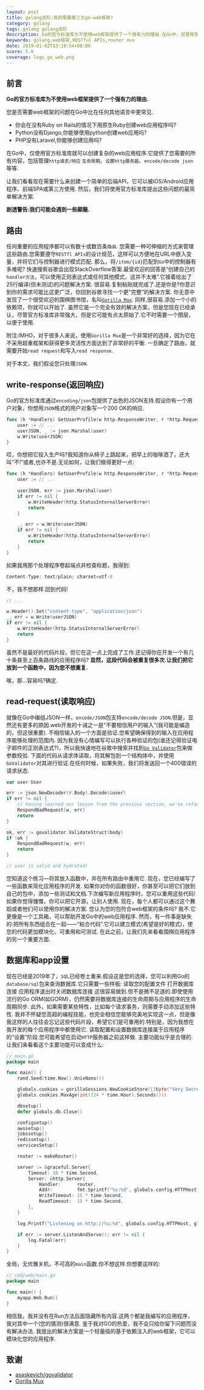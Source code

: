 ```yaml
---
layout: post
title: golang进阶:真的需要第三方go-web框架?
category: golang
tags: golang golang进阶
description: Go的官方标准库为不使用web框架提供了一个强有力的理由.在Go中，仅使用官方标准库就可以创建复杂的web应用程序
keywords: golang,web框架,RESTful APIs,router mux
date: 2019-01-02T13:19:54+08:00
score: 5.0
coverage: logo_go_web.png
---
```


## 前言
**Go的官方标准库为不使用web框架提供了一个强有力的理由.**

您是否需要web框架的问题在Go中比在任何其他语言中更常见.

- 你会在没有Ruby on Rails的情况下用原生Ruby创建web应用程序吗?
- Python没有Django,你能够使用python创建web应用吗?
- PHP没有Laravel,你能够创建应用吗?

在Go中，仅使用官方标准库就可以创建复杂的web应用程序.它提供了您需要的所有内容，包括管理`http请求/响应` `生命周期`、`设置http服务器`、`encode/decode json`等等.

让我们看看现在需要什么来创建一个简单的后端API，它可以被iOS/Android应用程序、前端SPA或第三方使用.
然后，我们将使用官方标准库提出这些问题的最简单解决方案.

**剧透警告:我们可能会遇到一些颠簸.**

## 路由

任何重要的应用程序都可以有数十或数百条`路由`.
您需要一种可伸缩的方式来管理这些路由.您需要遵守`RESTfl APIs`的设计规范，这样可以方便地在URL中嵌入变量，并将它们与控制器进行模式匹配.
那么，将`/item/{id}`匹配到`Go`中的控制器有多难呢?
快速搜索谷歌会出现StackOverflow答案.最受欢迎的回答是“创建自己的`handler方法`，可以使用正则表达式或任何其他模式，这并不太难”.它接着给出了25行编译(但未测试)的问题解决方案.
很容易.复制粘贴就完成了.还是你是?你意识到你的需求可能比这更广泛，你回到谷歌寻找一个更“完整”的解决方案.
你无意中发现了一个很受欢迎的围棋图书馆，名叫[`Gorilla Mux`](http://www.gorillatoolkit.org/pkg/mux).
同样,很容易.添加一个小的依赖项，你就可以开始了.
虽然它是一个完全有效的解决方案，但是您现在已经承认，尽管官方标准库非常强大，但是它可能有点太原始了.它不时需要一个图层，以便于使用.

附注:IMHO，对于很多人来说，使用`Gorilla Mux`是一个非常好的选择，因为它在不采用超重框架和获得更多灵活性方面达到了非常好的平衡.
一旦确定了路由，就需要开始`read request`和写入`read response`.

对于本文，我们假设您只处理`JSON`.


## write-response(返回响应)

Go的官方标准库通过`encoding/json`包提供了出色的JSON支持.假设你有一个用户对象，你想用`JSON`格式的用户对象写一个200 OK的响应.

```go
func (h *Handlers) GetUserProfile(w http.ResponseWriter, r *http.Request) {
	user := // ...
	userJSON, _ := json.Marshal(user)
	w.Write(userJSON)
}
```

哎，你想把它投入生产吗?我知道你从椅子上跳起来，把早上的咖啡洒了，还大叫“不!”或者,也许不是.无论如何，让我们做得更好一点:

```go
func (h *Handlers) GetUserProfile(w http.ResponseWriter, r *http.Request) {
	user := // ...
	
	userJSON, err := json.Marshal(user)
	if err != nil {
		w.WriteHeader(http.StatusInternalServerError)
		return
	}

	_, err = w.Write(userJSON)
	if err != nil {
		w.WriteHeader(http.StatusInternalServerError)
		return
	}
}

```

如果我用那个处理程序卷起端点并检查标题，我得到:

```go
Content-Type: text/plain; charset=utf-8
```

不，我不想那样.回到代码!

```go
// ...

w.Header().Set("content-type", "application/json")
_, err = w.Write(userJSON)
if err != nil {
	w.WriteHeader(http.StatusInternalServerError)
	return
}
```

虽然不是最好的代码片段，但它在这一点上完成了工作.还记得你在开发一个有几十条甚至上百条路线的应用程序吗?
**显然，这段代码会被重复很多次.让我们把它放到一个函数中，因为您不想重复.**

唉，那…容易吗?确定.

## read-request(读取响应)

就像在Go中编组JSON一样，`encode/JSON`包支持`encode/decode JSON`.但是，显然还有更多的原因.web开发的十诫之一是“不要相信用户的输入”(我可能是编造的，但这很重要).
不相信输入的一个方面是验证.您希望确保得到的输入在应用程序能够处理的范围内.
因为我没有心情编写可以执行各种验证的包(谁还记得验证电子邮件的正则表达式?)，所以我快速地在谷歌中搜索并找到[`Go Validator`](https://github.com/asaskevich/govalidator)包来做参数校验.
下面的代码从请求体读取，将其解包到一个结构体中，并使用`GoValidator`对其进行验证.在任何时候，如果失败，我们将发送回一个400错误的请求状态.

```go
var user User

err := json.NewDecoder(r.Body).Decode(&user)
if err != nil {
	// having learned our lesson from the previous section, we've refactored this code into its own function
	RespondBadRequest(w, err)
	return
}

ok, err := govalidator.ValidateStruct(body)
if !ok {
	RespondBadRequest(w, err)
	return
}

// user is valid and hydrated!
```

您知道这个练习—将其放入函数中，并在所有路由中重用它.
现在，您已经编写了一些函数来简化应用程序的开发.
如果你对你的函数很好，你甚至可以把它们放到自己的包中，添加一些测试和文档.下次编写新应用程序时，您可以重用这些代码!
如果你觉得慷慨，你可以把它开源，让别人使用.
现在，每个人都可以通过这个舞蹈或者他们可以使用你的解决方案.
您认为您的包符合web框架的条件吗?
我不.它更像是一个工具箱，可以帮助开发Go中的web应用程序.
然而，有一件事是缺失的:把所有东西组合在一起——“粘合代码”.它可以建立模式(希望是好的模式)，使您的代码更加模块化、可重用和可测试.
在此之前，让我们先来看看围棋应用程序的另一个重要方面.


## 数据库和app设置

现在已经是2019年了，`SQ`L已经卷土重来.假设这是您的选择，您可以利用Go的`database/sql`包来查询数据库.它只需要一些样板:
读取您的配置文件
打开数据库连接
应用程序退出时关闭数据库连接
这很容易做到.但不是微不足道的.即使使用流行的Go ORM(如GORM)，仍然需要将数据库连接的生命周期与应用程序的生命周期同步.
此外，如果需要某些特性，比如每个请求事务，则需要手动添加这些特性.
我并不怀疑您高超的编程技能，也完全相信您能够完美地实现这一点，但是像我这样的人往往会忘记这些代码片段，希望它们是可重用的.特别是，因为我想在我开发的每个应用程序中都使用它.
读取配置和设置数据库连接属于应用程序的“设置”阶段.您可能希望在启动`HTTP`服务器之前这样做.
主要功能似乎是合理的.让我们来看看这个主要功能可以变成什么:

```go
// main.go
package main

func main() {
	rand.Seed(time.Now().UnixNano())

	globals.cookies = gorillaSessions.NewCookieStore([]byte("Very Secret"))
	globals.cookies.MaxAge(int((24 * time.Hour).Seconds()))

	dbsetup()
	defer globals.db.Close()

	configsetup()
	awssetup()
	jobssetup()
	redissetup()
	servicesSetup()

	router := makeRouter()

	server := &graceful.Server{
		Timeout: 10 * time.Second,
		Server: &http.Server{
			Handler:      router,
			Addr:         fmt.Sprintf("%s:%d", globals.config.HTTPHost, globals.config.HTTPPort),
			WriteTimeout: 15 * time.Second,
			ReadTimeout:  15 * time.Second,
		},
	}

	log.Printf("Listening on http://%s:%d", globals.config.HTTPHost, globals.config.HTTPPort)

	if err := server.ListenAndServe(); err != nil {
		log.Fatal(err)
	}
}
```

全局，无优雅关机，不可高的`main`函数.你不想这样.你想要这样的:


```go
// cmd/web/main.go
package main

func main() {
	myapp.Web.Run()
}
```

相信我，我并没有在Run方法后面隐藏所有内容.这两个都是我编写的应用程序，我对其中一个(您的猜测)很满意.
鉴于我对GO的热爱，我不会只给你留下问题而没有解决办法.
我提出的解决方案是一个轻量级的基于依赖注入的web框架，它可以模块化您的应用程序.


## 致谢
- [asaskevich/govalidator](https://github.com/asaskevich/govalidator)
- [Gorilla Mux](http://www.gorillatoolkit.org/pkg/mux)
